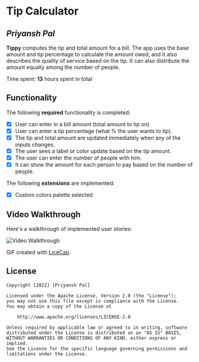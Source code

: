 # Tip Calculator

## *Priyansh Pal*

**Tippy** computes the tip and total amount for a bill. The app uses the base amount and tip percentage to calculate the amount owed, and it also describes the quality of service based on the tip. It can also distribute the amount equally among the number of people.

Time spent: **13** hours spent in total

## Functionality

The following **required** functionality is completed:

* [x] User can enter in a bill amount (total amount to tip on)
* [x] User can enter a tip percentage (what % the user wants to tip).
* [x] The tip and total amount are updated immediately when any of the inputs changes.
* [x] The user sees a label or color update based on the tip amount.
* [x] The user can enter the number of people with him.
* [x] It can show the amount for each person to pay based on the number of people.

The following **extensions** are implemented:

* [x] Custom colors palette selected

## Video Walkthrough

Here's a walkthrough of implemented user stories:

<img src='https://i.postimg.cc/T3j5F2WK/ezgif-4-36b14ea2fa.gif' title='Video Walkthrough' width='' alt='Video Walkthrough' />

GIF created with [LiceCap](http://www.cockos.com/licecap/).


## License

    Copyright [2022] [Priyansh Pal]

    Licensed under the Apache License, Version 2.0 (the "License");
    you may not use this file except in compliance with the License.
    You may obtain a copy of the License at

        http://www.apache.org/licenses/LICENSE-2.0

    Unless required by applicable law or agreed to in writing, software
    distributed under the License is distributed on an "AS IS" BASIS,
    WITHOUT WARRANTIES OR CONDITIONS OF ANY KIND, either express or implied.
    See the License for the specific language governing permissions and
    limitations under the License.